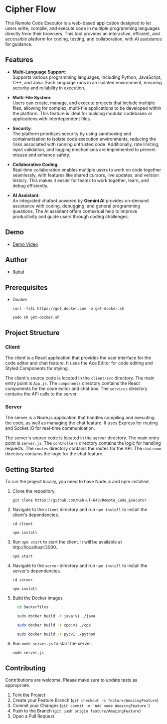 # Cipher Flow

This Remote Code Executor is a web-based application designed to let users write, compile, and execute code in multiple programming languages directly from their browsers. This tool provides an interactive, efficient, and accessible platform for coding, testing, and collaboration, with AI assistance for guidance.

## Features

- **Multi-Language Support**:  
  Supports various programming languages, including Python, JavaScript, C++, and Java. Each language runs in an isolated environment, ensuring security and reliability in execution.

- **Multi-File System**:  
  Users can create, manage, and execute projects that include multiple files, allowing for complex, multi-file applications to be developed within the platform. This feature is ideal for building modular codebases or applications with interdependent files.

- **Security**:  
  The platform prioritizes security by using sandboxing and containerization to isolate code execution environments, reducing the risks associated with running untrusted code. Additionally, rate limiting, input validation, and logging mechanisms are implemented to prevent misuse and enhance safety.

- **Collaborative Coding**:  
  Real-time collaboration enables multiple users to work on code together seamlessly, with features like shared cursors, live updates, and version history. This makes it easier for teams to work together, learn, and debug efficiently.

- **AI Assistant**:  
  An integrated chatbot powered by **Gemini AI** provides on-demand assistance with coding, debugging, and general programming questions. The AI assistant offers contextual help to improve productivity and guide users through coding challenges.


## Demo
- [Demo Video](https://drive.google.com/file/d/1LFYfSAr9pb31Lal4qivCkBhA45W8OH_y/view?usp=sharing)

## Author
- [Rahul](https://github.com/Rah-ul-643)


## Prerequisites
- Docker
  ```
  curl -fsSL https://get.docker.com -o get-docker.sh
  ```
  ```
  sudo sh get-docker.sh
  ```

## Project Structure

### Client

The client is a React application that provides the user interface for the code editor and chat feature. It uses the Ace Editor for code editing and Styled Components for styling.

The client's source code is located in the `client/src` directory. The main entry point is `App.js`. The `components` directory contains the React components for the code editor and chat box. The `services` directory contains the API calls to the server.

### Server

The server is a Node.js application that handles compiling and executing the code, as well as managing the chat feature. It uses Express for routing and Socket.IO for real-time communication.

The server's source code is located in the `server` directory. The main entry point is `server.js`. The `controllers` directory contains the logic for handling requests. The `routes` directory contains the routes for the API. The `chatroom` directory contains the logic for the chat feature.

## Getting Started

To run the project locally, you need to have Node.js and npm installed.

1. Clone the repository.
   ```
   git clone https://github.com/Rah-ul-643/Remote_Code_Executor
   ```
2. Navigate to the `client` directory and run `npm install` to install the client's dependencies.
   ```
   cd client
   ```
   ```
   npm install
   ```
3. Run `npm start` to start the client. It will be available at http://localhost:3000.
   ```
   npm start
   ```
4. Navigate to the `server` directory and run `npm install` to install the server's dependencies.
   ```
   cd server
   ```
   ```
   npm install
   ```
5. Build the Docker images
    
    ```bash
      cd Dockerfiles
    ```
    
    ```bash
      sudo docker build -t java:v1 ./java 
    ```
    ```bash
      sudo docker build -t cpp:v1 ./cpp 
    ```
    ```bash
      sudo docker build -t py:v1 ./python 
    ```
6. Run `node server.js` to start the server.
    ```
   node server.js
    ```



## Contributing

Contributions are welcome. Please make sure to update tests as appropriate.

1. Fork the Project
2. Create your Feature Branch (`git checkout -b feature/AmazingFeature`)
3. Commit your Changes (`git commit -m 'Add some AmazingFeature'`)
4. Push to the Branch (`git push origin feature/AmazingFeature`)
5. Open a Pull Request
